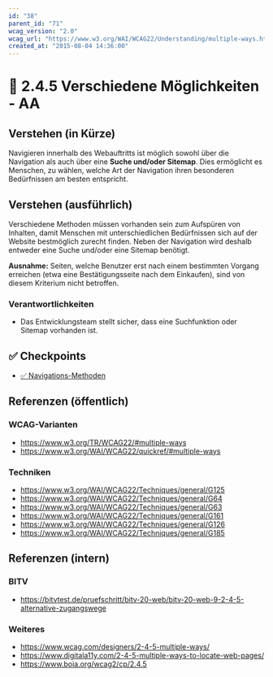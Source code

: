 ```yaml
---
id: "38"
parent_id: "71"
wcag_version: "2.0"
wcag_url: "https://www.w3.org/WAI/WCAG22/Understanding/multiple-ways.html"
created_at: "2015-08-04 14:36:00"
---
```


# 📜 2.4.5 Verschiedene Möglichkeiten - AA

## Verstehen (in Kürze)

Navigieren innerhalb des Webauftritts ist möglich sowohl über die Navigation als auch über eine **Suche und/oder Sitemap**. Dies ermöglicht es Menschen, zu wählen, welche Art der Navigation ihren besonderen Bedürfnissen am besten entspricht.

## Verstehen (ausführlich)

Verschiedene Methoden müssen vorhanden sein zum Aufspüren von Inhalten, damit Menschen mit unterschiedlichen Bedürfnissen sich auf der Website bestmöglich zurecht finden. Neben der Navigation wird deshalb entweder eine Suche und/oder eine Sitemap benötigt.

**Ausnahme:** Seiten, welche Benutzer erst nach einem bestimmten Vorgang erreichen (etwa eine Bestätigungsseite nach dem Einkaufen), sind von diesem Kriterium nicht betroffen.

### Verantwortlichkeiten

- Das Entwicklungsteam stellt sicher, dass eine Suchfunktion oder Sitemap vorhanden ist.

## ✅ Checkpoints

- [✅ Navigations-Methoden](navigations-methoden)

## Referenzen (öffentlich)

### WCAG-Varianten
- <https://www.w3.org/TR/WCAG22/#multiple-ways>
- <https://www.w3.org/WAI/WCAG22/quickref/#multiple-ways>

### Techniken
- <https://www.w3.org/WAI/WCAG22/Techniques/general/G125>
- <https://www.w3.org/WAI/WCAG22/Techniques/general/G64>
- <https://www.w3.org/WAI/WCAG22/Techniques/general/G63>
- <https://www.w3.org/WAI/WCAG22/Techniques/general/G161>
- <https://www.w3.org/WAI/WCAG22/Techniques/general/G126>
- <https://www.w3.org/WAI/WCAG22/Techniques/general/G185>

## Referenzen (intern)

### BITV
- <https://bitvtest.de/pruefschritt/bitv-20-web/bitv-20-web-9-2-4-5-alternative-zugangswege>

### Weiteres
- <https://www.wcag.com/designers/2-4-5-multiple-ways/>
- <https://www.digitala11y.com/2-4-5-multiple-ways-to-locate-web-pages/>
- <https://www.boia.org/wcag2/cp/2.4.5>
